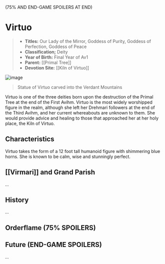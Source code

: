 (75% AND END-GAME SPOILERS AT END)

# Virtuo

> - **Titles:** Our Lady of the Mirror, Goddess of Purity, Goddess of Perfection, Goddess of Peace
> - **Classification;** Deity
> - **Year of Birth:** Final Year of Av1
> - **Parent:** [[Primal Tree]]
> - **Devotion Site:** [[Kiln of Virtuo]]

![image](https://github.com/user-attachments/assets/58b5716f-dab5-48c2-8db7-991c6ad84952)
> Statue of Virtuo carved into the Verdant Mountains

Virtuo is one of the three deities born upon the destruction of the Primal Tree at the end of the First Avihm. Virtuo is the most widely worshipped figure in the realm, although she left her Drehmari followers at the end of the Third Avihm, and her current whereabouts are unknown to them. She would provide advice and healing to those that approached her at her holy place, the Kiln of Virtuo.

## Characteristics

Virtuo takes the form of a 12 foot tall humanoid figure with shimmering blue horns. She is known to be calm, wise and stunningly perfect.

## [[Virmari]] and Grand Parish

*...*

## History

*...*

## Orderflame (75% SPOILERS)

## Future (END-GAME SPOILERS)

*...*

